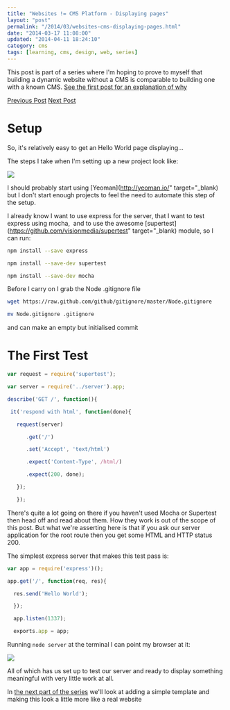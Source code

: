 ```yaml
---
title: "Websites != CMS Platform - Displaying pages"
layout: "post"
permalink: "/2014/03/websites-cms-displaying-pages.html"
date: "2014-03-17 11:08:00"
updated: "2014-04-11 18:24:10"
category: cms
tags: [learning, cms, design, web, series]
---
```


This post is part of a series where I'm hoping to prove to myself that building a dynamic website without a CMS is comparable to building one with a known CMS. [See the first post for an explanation of why](/2014/02/websites-cms.html)

[Previous Post](/2014/02/websites-cms.html)
[Next Post](/2014/03/website-cms-display-pages-part-2.html)

# Setup

So, it's relatively easy to get an Hello World page displaying... 

<!--more-->

The steps I take when I'm setting up a new project look like:

![](http://1.bp.blogspot.com/-bOVBV3wcEbE/Uya7PQnFeMI/AAAAAAAANOA/Hz_2p5XZpOY/s1600/Screenshot+2014-03-17+09.05.33.png)

I should probably start using [Yeoman](http://yeoman.io/" target="_blank) but I don't start enough projects to feel the need to automate this step of the setup.

I already know I want to use express for the server, that I want to test express using mocha, &nbsp;and to use the awesome [supertest](https://github.com/visionmedia/supertest" target="_blank) module, so I can run:&nbsp;

```bash
npm install --save express

npm install --save-dev supertest

npm install --save-dev mocha
```

Before I carry on I grab the Node .gitignore file

```bash
wget https://raw.github.com/github/gitignore/master/Node.gitignore

mv Node.gitignore .gitignore
```

and can make an empty but initialised commit

# The First Test

```js
var request = require('supertest');

var server = require('../server').app;

describe('GET /', function(){

 it('respond with html', function(done){

   request(server)

      .get('/')

      .set('Accept', 'text/html')

      .expect('Content-Type', /html/)

      .expect(200, done);

   });

   });
```

There's quite a lot going on there if you haven't used Mocha or Supertest then head off and read about them. How they work is out of the scope of this post. But what we're asserting here is that if you ask our server application for the root route then you get some HTML and HTTP status 200.

The simplest express server that makes this test pass is:

```js
var app = require('express')();

app.get('/', function(req, res){

  res.send('Hello World');

  });

  app.listen(1337);

  exports.app = app;
```

Running `node server` at the terminal I can point my browser at it:

![](http://2.bp.blogspot.com/-8RKwf5NLHDc/UybPd8r9L0I/AAAAAAAANQA/rb_3_4W-22c/s1600/Screenshot+2014-03-17+10.32.47.png)

All of which has us set up to test our server and ready to display something meaningful with very little work at all.

In [the next part of the series](/2014/03/website-cms-display-pages-part-2.html) we'll look at adding a simple template and making this look a little more like a real website
